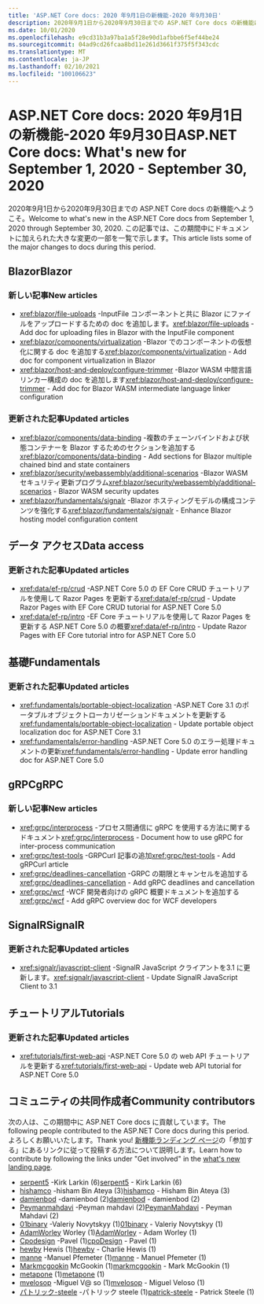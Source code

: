```yaml
---
title: 'ASP.NET Core docs: 2020 年9月1日の新機能-2020 年9月30日'
description: 2020年9月1日から2020年9月30日までの ASP.NET Core docs の新機能について説明します。
ms.date: 10/01/2020
ms.openlocfilehash: e9cd31b3a97ba1a5f28e90d1afbbe6f5ef44be24
ms.sourcegitcommit: 04ad9cd26fcaa8bd11e261d3661f375f5f343cdc
ms.translationtype: MT
ms.contentlocale: ja-JP
ms.lasthandoff: 02/10/2021
ms.locfileid: "100106623"
---
```

# <a name="aspnet-core-docs-whats-new-for-september-1-2020---september-30-2020"></a><span data-ttu-id="b2587-103">ASP.NET Core docs: 2020 年9月1日の新機能-2020 年9月30日</span><span class="sxs-lookup"><span data-stu-id="b2587-103">ASP.NET Core docs: What's new for September 1, 2020 - September 30, 2020</span></span>

<span data-ttu-id="b2587-104">2020年9月1日から2020年9月30日までの ASP.NET Core docs の新機能へようこそ。</span><span class="sxs-lookup"><span data-stu-id="b2587-104">Welcome to what's new in the ASP.NET Core docs from September 1, 2020 through September 30, 2020.</span></span> <span data-ttu-id="b2587-105">この記事では、この期間中にドキュメントに加えられた大きな変更の一部を一覧で示します。</span><span class="sxs-lookup"><span data-stu-id="b2587-105">This article lists some of the major changes to docs during this period.</span></span>

## <a name="blazor"></a><span data-ttu-id="b2587-106">Blazor</span><span class="sxs-lookup"><span data-stu-id="b2587-106">Blazor</span></span>

### <a name="new-articles"></a><span data-ttu-id="b2587-107">新しい記事</span><span class="sxs-lookup"><span data-stu-id="b2587-107">New articles</span></span>

- <span data-ttu-id="b2587-108"><xref:blazor/file-uploads> -InputFile コンポーネントと共に Blazor にファイルをアップロードするための doc を追加します。</span><span class="sxs-lookup"><span data-stu-id="b2587-108"><xref:blazor/file-uploads> - Add doc for uploading files in Blazor with the InputFile component</span></span>
- <span data-ttu-id="b2587-109"><xref:blazor/components/virtualization> -Blazor でのコンポーネントの仮想化に関する doc を追加する</span><span class="sxs-lookup"><span data-stu-id="b2587-109"><xref:blazor/components/virtualization> - Add doc for component virtualization in Blazor</span></span>
- <span data-ttu-id="b2587-110"><xref:blazor/host-and-deploy/configure-trimmer> -Blazor WASM 中間言語リンカー構成の doc を追加します</span><span class="sxs-lookup"><span data-stu-id="b2587-110"><xref:blazor/host-and-deploy/configure-trimmer> - Add doc for Blazor WASM intermediate language linker configuration</span></span>

### <a name="updated-articles"></a><span data-ttu-id="b2587-111">更新された記事</span><span class="sxs-lookup"><span data-stu-id="b2587-111">Updated articles</span></span>

- <span data-ttu-id="b2587-112"><xref:blazor/components/data-binding> -複数のチェーンバインドおよび状態コンテナーを Blazor するためのセクションを追加する</span><span class="sxs-lookup"><span data-stu-id="b2587-112"><xref:blazor/components/data-binding> - Add sections for Blazor multiple chained bind and state containers</span></span>
- <span data-ttu-id="b2587-113"><xref:blazor/security/webassembly/additional-scenarios> -Blazor WASM セキュリティ更新プログラム</span><span class="sxs-lookup"><span data-stu-id="b2587-113"><xref:blazor/security/webassembly/additional-scenarios> - Blazor WASM security updates</span></span>
- <span data-ttu-id="b2587-114"><xref:blazor/fundamentals/signalr> -Blazor ホスティングモデルの構成コンテンツを強化する</span><span class="sxs-lookup"><span data-stu-id="b2587-114"><xref:blazor/fundamentals/signalr> - Enhance Blazor hosting model configuration content</span></span>

## <a name="data-access"></a><span data-ttu-id="b2587-115">データ アクセス</span><span class="sxs-lookup"><span data-stu-id="b2587-115">Data access</span></span>

### <a name="updated-articles"></a><span data-ttu-id="b2587-116">更新された記事</span><span class="sxs-lookup"><span data-stu-id="b2587-116">Updated articles</span></span>

- <span data-ttu-id="b2587-117"><xref:data/ef-rp/crud> -ASP.NET Core 5.0 の EF Core CRUD チュートリアルを使用して Razor Pages を更新する</span><span class="sxs-lookup"><span data-stu-id="b2587-117"><xref:data/ef-rp/crud> - Update Razor Pages with EF Core CRUD tutorial for ASP.NET Core 5.0</span></span>
- <span data-ttu-id="b2587-118"><xref:data/ef-rp/intro> -EF Core チュートリアルを使用して Razor Pages を更新する ASP.NET Core 5.0 の概要</span><span class="sxs-lookup"><span data-stu-id="b2587-118"><xref:data/ef-rp/intro> - Update Razor Pages with EF Core tutorial intro for ASP.NET Core 5.0</span></span>

## <a name="fundamentals"></a><span data-ttu-id="b2587-119">基礎</span><span class="sxs-lookup"><span data-stu-id="b2587-119">Fundamentals</span></span>

### <a name="updated-articles"></a><span data-ttu-id="b2587-120">更新された記事</span><span class="sxs-lookup"><span data-stu-id="b2587-120">Updated articles</span></span>

- <span data-ttu-id="b2587-121"><xref:fundamentals/portable-object-localization> -ASP.NET Core 3.1 のポータブルオブジェクトローカリゼーションドキュメントを更新する</span><span class="sxs-lookup"><span data-stu-id="b2587-121"><xref:fundamentals/portable-object-localization> - Update portable object localization doc for ASP.NET Core 3.1</span></span>
- <span data-ttu-id="b2587-122"><xref:fundamentals/error-handling> -ASP.NET Core 5.0 のエラー処理ドキュメントの更新</span><span class="sxs-lookup"><span data-stu-id="b2587-122"><xref:fundamentals/error-handling> - Update error handling doc for ASP.NET Core 5.0</span></span>

## <a name="grpc"></a><span data-ttu-id="b2587-123">gRPC</span><span class="sxs-lookup"><span data-stu-id="b2587-123">gRPC</span></span>

### <a name="new-articles"></a><span data-ttu-id="b2587-124">新しい記事</span><span class="sxs-lookup"><span data-stu-id="b2587-124">New articles</span></span>

- <span data-ttu-id="b2587-125"><xref:grpc/interprocess> -プロセス間通信に gRPC を使用する方法に関するドキュメント</span><span class="sxs-lookup"><span data-stu-id="b2587-125"><xref:grpc/interprocess> - Document how to use gRPC for inter-process communication</span></span>
- <span data-ttu-id="b2587-126"><xref:grpc/test-tools> -GRPCurl 記事の追加</span><span class="sxs-lookup"><span data-stu-id="b2587-126"><xref:grpc/test-tools> - Add gRPCurl article</span></span>
- <span data-ttu-id="b2587-127"><xref:grpc/deadlines-cancellation> -GRPC の期限とキャンセルを追加する</span><span class="sxs-lookup"><span data-stu-id="b2587-127"><xref:grpc/deadlines-cancellation> - Add gRPC deadlines and cancellation</span></span>
- <span data-ttu-id="b2587-128"><xref:grpc/wcf> -WCF 開発者向けの gRPC 概要ドキュメントを追加する</span><span class="sxs-lookup"><span data-stu-id="b2587-128"><xref:grpc/wcf> - Add gRPC overview doc for WCF developers</span></span>

## <a name="signalr"></a><span data-ttu-id="b2587-129">SignalR</span><span class="sxs-lookup"><span data-stu-id="b2587-129">SignalR</span></span>

### <a name="updated-articles"></a><span data-ttu-id="b2587-130">更新された記事</span><span class="sxs-lookup"><span data-stu-id="b2587-130">Updated articles</span></span>

- <span data-ttu-id="b2587-131"><xref:signalr/javascript-client> -SignalR JavaScript クライアントを3.1 に更新します。</span><span class="sxs-lookup"><span data-stu-id="b2587-131"><xref:signalr/javascript-client> - Update SignalR JavaScript Client to 3.1</span></span>

## <a name="tutorials"></a><span data-ttu-id="b2587-132">チュートリアル</span><span class="sxs-lookup"><span data-stu-id="b2587-132">Tutorials</span></span>

### <a name="updated-articles"></a><span data-ttu-id="b2587-133">更新された記事</span><span class="sxs-lookup"><span data-stu-id="b2587-133">Updated articles</span></span>

- <span data-ttu-id="b2587-134"><xref:tutorials/first-web-api> -ASP.NET Core 5.0 の web API チュートリアルを更新する</span><span class="sxs-lookup"><span data-stu-id="b2587-134"><xref:tutorials/first-web-api> - Update web API tutorial for ASP.NET Core 5.0</span></span>

## <a name="community-contributors"></a><span data-ttu-id="b2587-135">コミュニティの共同作成者</span><span class="sxs-lookup"><span data-stu-id="b2587-135">Community contributors</span></span>

<span data-ttu-id="b2587-136">次の人は、この期間中に ASP.NET Core docs に貢献しています。</span><span class="sxs-lookup"><span data-stu-id="b2587-136">The following people contributed to the ASP.NET Core docs during this period.</span></span> <span data-ttu-id="b2587-137">よろしくお願いいたします。</span><span class="sxs-lookup"><span data-stu-id="b2587-137">Thank you!</span></span> <span data-ttu-id="b2587-138">[新機能ランディング ページ](index.yml)の「参加する」にあるリンクに従って投稿する方法について説明します。</span><span class="sxs-lookup"><span data-stu-id="b2587-138">Learn how to contribute by following the links under "Get involved" in the [what's new landing page](index.yml).</span></span>

- <span data-ttu-id="b2587-139">[serpent5](https://github.com/serpent5) -Kirk Larkin (6)</span><span class="sxs-lookup"><span data-stu-id="b2587-139">[serpent5](https://github.com/serpent5) - Kirk Larkin (6)</span></span>
- <span data-ttu-id="b2587-140">[hishamco](https://github.com/hishamco) -hisham Bin Ateya (3)</span><span class="sxs-lookup"><span data-stu-id="b2587-140">[hishamco](https://github.com/hishamco) - Hisham Bin Ateya (3)</span></span>
- <span data-ttu-id="b2587-141">[damienbod](https://github.com/damienbod) -damienbod (2)</span><span class="sxs-lookup"><span data-stu-id="b2587-141">[damienbod](https://github.com/damienbod) - damienbod (2)</span></span>
- <span data-ttu-id="b2587-142">[Peymanmahdavi](https://github.com/PeymanMahdavi) -Peyman mahdavi (2)</span><span class="sxs-lookup"><span data-stu-id="b2587-142">[PeymanMahdavi](https://github.com/PeymanMahdavi) - Peyman Mahdavi (2)</span></span>
- <span data-ttu-id="b2587-143">[01binary](https://github.com/01binary) -Valeriy Novytskyy (1)</span><span class="sxs-lookup"><span data-stu-id="b2587-143">[01binary](https://github.com/01binary) - Valeriy Novytskyy (1)</span></span>
- <span data-ttu-id="b2587-144">[AdamWorley](https://github.com/AdamWorley) Worley (1)</span><span class="sxs-lookup"><span data-stu-id="b2587-144">[AdamWorley](https://github.com/AdamWorley) - Adam Worley (1)</span></span>
- <span data-ttu-id="b2587-145">[Cpodesign](https://github.com/cpoDesign) -Pavel (1)</span><span class="sxs-lookup"><span data-stu-id="b2587-145">[cpoDesign](https://github.com/cpoDesign) - Pavel (1)</span></span>
- <span data-ttu-id="b2587-146">[hewby](https://github.com/hewby) Hewis (1)</span><span class="sxs-lookup"><span data-stu-id="b2587-146">[hewby](https://github.com/hewby) - Charlie Hewis (1)</span></span>
- <span data-ttu-id="b2587-147">[manne](https://github.com/manne) -Manuel Pfemeter (1)</span><span class="sxs-lookup"><span data-stu-id="b2587-147">[manne](https://github.com/manne) - Manuel Pfemeter (1)</span></span>
- <span data-ttu-id="b2587-148">[Markmcgookin](https://github.com/markmcgookin) McGookin (1)</span><span class="sxs-lookup"><span data-stu-id="b2587-148">[markmcgookin](https://github.com/markmcgookin) - Mark McGookin (1)</span></span>
- <span data-ttu-id="b2587-149">[metapone](https://github.com/metapone) (1)</span><span class="sxs-lookup"><span data-stu-id="b2587-149">[metapone](https://github.com/metapone) (1)</span></span>
- <span data-ttu-id="b2587-150">[mvelosop](https://github.com/mvelosop) -Miguel V@ so (1)</span><span class="sxs-lookup"><span data-stu-id="b2587-150">[mvelosop](https://github.com/mvelosop) - Miguel Veloso (1)</span></span>
- <span data-ttu-id="b2587-151">[パトリック-steele](https://github.com/patrick-steele) -パトリック steele (1)</span><span class="sxs-lookup"><span data-stu-id="b2587-151">[patrick-steele](https://github.com/patrick-steele) - Patrick Steele (1)</span></span>

